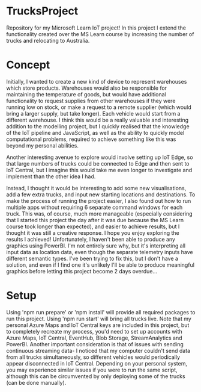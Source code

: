 # TrucksProject
Repository for my Microsoft Learn IoT project! In this project I extend the functionality created over the MS Learn course by increasing the number of trucks and relocating to Australia.

# Concept
Initially, I wanted to create a new kind of device to represent warehouses which store products. Warehouses would also be responsible for maintaining the temperature of goods, but would have additional functionality to request supplies from other warehouses if they were running low on stock, or make a request to a remote supplier (which would bring a larger supply, but take longer). Each vehicle would start from a different warehouse. I think this would be a really valuable and interesting addition to the modelling project, but I quickly realised that the knowledge of the IoT pipeline and JavaScript, as well as the ability to quickly model computational problems, required to achieve something like this was beyond my personal abilities. 

Another interesting avenue to explore would involve setting up IoT Edge, so that large numbers of trucks could be connected to Edge and then sent to IoT Central, but I imagine this would take me even longer to investigate and implement than the other idea I had.

Instead, I thought it would be interesting to add some new visualisations, add a few extra trucks, and input new starting locations and destinations. To make the process of running the project easier, I also found out how to run multiple apps without requiring 6 separate command windows for each truck. This was, of course, much more manageable (especially considering that I started this project the day after it was due because the MS Learn course took longer than expected), and easier to achieve results, but I thought it was still a creative response. I hope you enjoy exploring the results I achieved! Unfortunately, I haven't been able to produce any graphics using PowerBI. I'm not entirely sure why, but it's interpreting all input data as location data, even though the separate telemetry inputs have different semantic types. I've been trying to fix this, but I don't have a solution, and even if I find one it's unlikely I'll be able to produce meaningful graphics before letting this project become 2 days overdue... 

# Setup 
Using 'npm run prepare' or 'npm install' will provide all required packages to run this project. Using 'npm run start' will bring all trucks live. Note that my personal Azure Maps and IoT Central keys are included in this project, but to completely recreate my process, you'd need to set up accounts with Azure Maps, IoT Central, EventHub, Blob Storage, StreamAnalytics and PowerBI. Another important consideration is that of issues with sending continuous streaming data- I noticed that my computer couldn't send data from all trucks simultaneously, so different vehicles would periodically appear disconnected in IoT Central. Depending on your personal system, you may experience similar issues if you were to run the same script, although this can be circumvented by only deploying some of the trucks (can be done manually).  